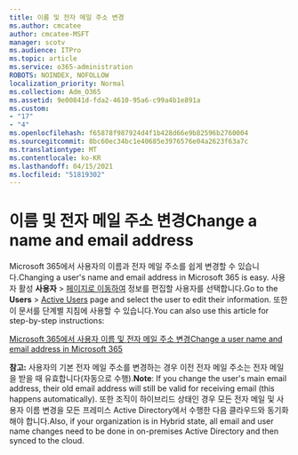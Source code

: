 ```yaml
---
title: 이름 및 전자 메일 주소 변경
ms.author: cmcatee
author: cmcatee-MSFT
manager: scotv
ms.audience: ITPro
ms.topic: article
ms.service: o365-administration
ROBOTS: NOINDEX, NOFOLLOW
localization_priority: Normal
ms.collection: Adm_O365
ms.assetid: 9e00841d-fda2-4610-95a6-c99a4b1e891a
ms.custom:
- "17"
- "4"
ms.openlocfilehash: f65878f987924d4f1b428d66e9b82596b2760004
ms.sourcegitcommit: 8bc60ec34bc1e40685e3976576e04a2623f63a7c
ms.translationtype: MT
ms.contentlocale: ko-KR
ms.lasthandoff: 04/15/2021
ms.locfileid: "51819302"
---
```

# <a name="change-a-name-and-email-address"></a><span data-ttu-id="a3cc1-102">이름 및 전자 메일 주소 변경</span><span class="sxs-lookup"><span data-stu-id="a3cc1-102">Change a name and email address</span></span>

<span data-ttu-id="a3cc1-103">Microsoft 365에서 사용자의 이름과 전자 메일 주소를 쉽게 변경할 수 있습니다.</span><span class="sxs-lookup"><span data-stu-id="a3cc1-103">Changing a user's name and email address in Microsoft 365 is easy.</span></span> <span data-ttu-id="a3cc1-104">사용자 활성 **사용자** \> [페이지로 이동하여](https://go.microsoft.com/fwlink/p/?linkid=834822) 정보를 편집할 사용자를 선택합니다.</span><span class="sxs-lookup"><span data-stu-id="a3cc1-104">Go to the **Users** \> [Active Users](https://go.microsoft.com/fwlink/p/?linkid=834822) page and select the user to edit their information.</span></span> <span data-ttu-id="a3cc1-105">또한 이 문서를 단계별 지침에 사용할 수 있습니다.</span><span class="sxs-lookup"><span data-stu-id="a3cc1-105">You can also use this article for step-by-step instructions:</span></span>
  
[<span data-ttu-id="a3cc1-106">Microsoft 365에서 사용자 이름 및 전자 메일 주소 변경</span><span class="sxs-lookup"><span data-stu-id="a3cc1-106">Change a user name and email address in Microsoft 365</span></span>](https://docs.microsoft.com/microsoft-365/admin/add-users/change-a-user-name-and-email-address)
  
 <span data-ttu-id="a3cc1-107">**참고:** 사용자의 기본 전자 메일 주소를 변경하는 경우 이전 전자 메일 주소는 전자 메일을 받을 때 유효합니다(자동으로 수행).</span><span class="sxs-lookup"><span data-stu-id="a3cc1-107">**Note**: If you change the user's main email address, their old email address will still be valid for receiving email (this happens automatically).</span></span> <span data-ttu-id="a3cc1-108">또한 조직이 하이브리드 상태인 경우 모든 전자 메일 및 사용자 이름 변경을 모든 프레미스 Active Directory에서 수행한 다음 클라우드와 동기화해야 합니다.</span><span class="sxs-lookup"><span data-stu-id="a3cc1-108">Also, if your organization is in Hybrid state, all email and user name changes need to be done in on-premises Active Directory and then synced to the cloud.</span></span>